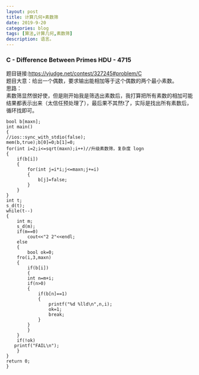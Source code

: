 ```yaml
---
layout: post
title: 计算几何+素数筛
date: 2019-9-20
categories: blog
tags: [算法,计算几何,素数筛]
description: 语言。
---
```


### C - Difference Between Primes HDU - 4715 
题目链接:<https://vjudge.net/contest/327245#problem/C><br/>
题目大意：给出一个偶数，要求输出能相加等于这个偶数的两个最小素数。<br/>
思路：<br/>
素数筛显然很好使，但是刚开始我是筛选出素数后，我打算把所有素数的相加可能结果都表示出来（太信任预处理了），最后果不其然t了，实际是找出所有素数后，循环找即可。<br/>

    bool b[maxn];
    int main()
    {
    //ios::sync_with_stdio(false);
    mem(b,true);b[0]=0;b[1]=0;
    for(int i=2;i<=sqrt(maxn);i++)//升级素数筛，复杂度 logn
    {
        if(b[i])
        {
            for(int j=i*i;j<=maxn;j+=i)
            {
                b[j]=false;
            }
        }
    }
    int t;
    s_d(t);
    while(t--)
    {
        int m;
        s_d(m);
        if(m==0)
            cout<<"2 2"<<endl;
        else
        {
            bool ok=0;
        fro(i,3,maxn)
        {
            if(b[i])
            {
            int n=m+i;
            if(n>0)
            {
                if(b[n]==1)
                {
                    printf("%d %lld\n",n,i);
                    ok=1;
                    break;
                }
            }
            }
        }
        if(!ok)
       printf("FAIL\n");
        }
    }
    return 0;
    }












